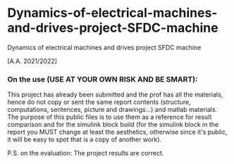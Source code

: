 # Dynamics-of-electrical-machines-and-drives-project-SFDC-machine
Dynamics of electrical machines and drives project SFDC machine

[A.A. 2021/2022]
### On the use (USE AT YOUR OWN RISK AND BE SMART):
This project has already been submitted and the prof has all the materials, hence do not copy or sent the same report contents (structure, computations, sentences, picture and drawings...) and matlab materials. 
The purpose of this public files is to use them as a reference for result comparison and for the simulink block build (for the simulink block in the report you MUST change at least the aesthetics, otherwise since it's public, it will be easy to spot that is a copy of another work).

P.S. on the evaluation: The project results are correct.
